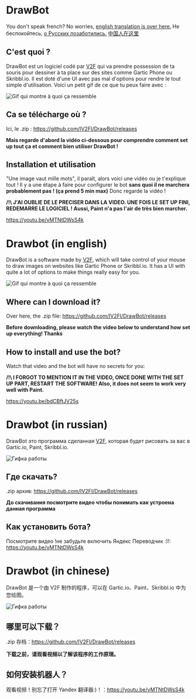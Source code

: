# DrawBot

You don't speak french? No worries, [english translation is over here.](#Drawbot-in-english)
Не беспокойтесь, [о Русских позаботились.](#Drawbot-in-russian)
[中国人在这里](#Drawbot-in-chinese)
## C'est quoi ?

DrawBot est un logiciel codé par [V2F](https://youtube.com/user/IV2FI) qui va prendre possession de ta souris pour dessiner à ta place sur des sites comme Gartic Phone ou Skribbl.io. Il est doté d'une UI avec pas mal d'options pour rendre le tout simple d'utilisation.
Voici un petit gif de ce que tu peux faire avec :

![Gif qui montre à quoi ça ressemble](https://user-images.githubusercontent.com/63878365/107878420-d7f0c480-6ed2-11eb-83de-f5bf8a276b50.gif)

## Ca se télécharge où ?

Ici, le .zip : https://github.com/IV2FI/DrawBot/releases

**Mais regarde d'abord la vidéo ci-dessous pour comprendre comment set up tout ça et comment bien utiliser DrawBot !**

## Installation et utilisation

"Une image vaut mille mots", il paraît, alors voici une vidéo ou je t'explique tout ! Il y a une étape à faire pour configurer le bot **sans quoi il ne marchera probablement pas ! (ça prend 5 min max)** Donc regarde la vidéo !

**/!\ J'AI OUBLIE DE LE PRECISER DANS LA VIDEO. UNE FOIS LE SET UP FINI, REDEMARRE LE LOGICIEL ! Aussi, Paint n'a pas l'air de très bien marcher.**

https://youtu.be/vMTNtDWsS4k

# Drawbot (in english)

DrawBot is a software made by [V2F](https://youtube.com/user/IV2FI), which will take control of your mouse to draw images on websites like Gartic Phone or Skribbl.io. It has a UI with quite a lot of options to make things really easy for you.

![Gif qui montre à quoi ça ressemble](https://user-images.githubusercontent.com/63878365/107878420-d7f0c480-6ed2-11eb-83de-f5bf8a276b50.gif)

## Where can I download it?

Over here, the .zip file: https://github.com/IV2FI/DrawBot/releases

**Before downloading, please watch the video below to understand how set up everything! Thanks**

## How to install and use the bot?

Watch that video and the bot will have no secrets for you: 

**/!\ I FORGOT TO MENTION IT IN THE VIDEO, ONCE DONE WITH THE SET UP PART, RESTART THE SOFTWARE! Also, it does not seem to work very well with Paint.**

https://youtu.be/bdCBftJV25s
# Drawbot (in russian)

DrawBot это программа сделанная [V2F](https://youtube.com/user/IV2FI), которая будет рисовать за вас в Gartic.io, Paint, Skribbl.io.

![Гифка работы](https://user-images.githubusercontent.com/63878365/107878420-d7f0c480-6ed2-11eb-83de-f5bf8a276b50.gif)

## Где скачать?

.zip архив: https://github.com/IV2FI/DrawBot/releases

**До скачивания посмотрите видео чтобы понимать как устроена данная программа**
## Как установить бота?
Посмотрите видео !не забудьте включить Яндекс Переводчик :)!:
https://youtu.be/vMTNtDWsS4k

# Drawbot (in chinese)
DrawBot 是一个由 V2F 制作的程序，可以在 Gartic.io、Paint、Skribbl.io 中为您绘图。

![Гифка работы](https://user-images.githubusercontent.com/63878365/107878420-d7f0c480-6ed2-11eb-83de-f5bf8a276b50.gif)
## 哪里可以下载？

.zip 存档：https://github.com/IV2FI/DrawBot/releases

**下载之前，请观看视频以了解该程序的工作原理。**
## 如何安装机器人？

观看视频！别忘了打开 Yandex 翻译器:)！：https://youtu.be/vMTNtDWsS4k
